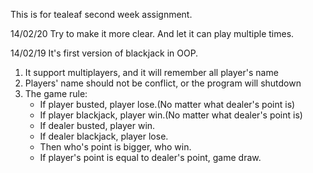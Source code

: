 <p>This is for tealeaf second week assignment.</p>

<p>
  14/02/20 Try to make it more clear. And let it can play multiple times.
</p>
<p>
  14/02/19 It's first version of blackjack in OOP.<br />
  <ol>
    <li>It support multiplayers, and it will remember all player's name</li>
    <li>Players' name should not be conflict, or the program will shutdown</li>
    <li>The game rule:
    <ul>
      <li>If player busted, player lose.(No matter what dealer's point is)</li>
      <li>If player blackjack, player win.(No matter what dealer's point is)</li>
      <li>If dealer busted, player win.</li>
      <li>If dealer blackjack, player lose.</li>
      <li>Then who's point is bigger, who win.</li>
      <li>If player's point is equal to dealer's point, game draw.</li>
    </ul>
    </li>
  </ol>
</p>